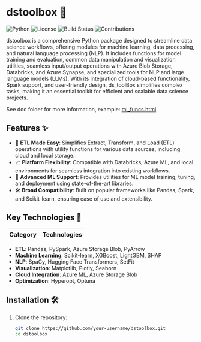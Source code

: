 # dstoolbox 🚀

![Python](https://img.shields.io/badge/python-3.9-blue.svg)
![License](https://img.shields.io/badge/license-MIT-green.svg)
![Build Status](https://img.shields.io/badge/build-passing-brightgreen.svg)
![Contributions](https://img.shields.io/badge/contributions-welcome-orange.svg)

dstoolbox is a comprehensive Python package designed to streamline data science workflows, offering modules for machine learning, data processing, and natural language processing (NLP). It includes functions for model training and evaluation, common data manipulation and visualization utilities, seamless input/output operations with Azure Blob Storage, Databricks, and Azure Synapse, and specialized tools for NLP and large language models (LLMs). With its integration of cloud-based functionality, Spark support, and user-friendly design, ds_toolBox simplifies complex tasks, making it an essential toolkit for efficient and scalable data science projects.

See doc folder for more information, example: [ml_funcs.html](./dsToolbox/doc/ml_funcs.html)

## Features ✨

- 🔄 **ETL Made Easy**: Simplifies Extract, Transform, and Load (ETL) operations with utility functions for various data sources, including cloud and local storage.
- 📈 **Platform Flexibility**: Compatible with Databricks, Azure ML, and local environments for seamless integration into existing workflows.
- 🤖 **Advanced ML Support**: Provides utilities for ML model training, tuning, and deployment using state-of-the-art libraries.
- 🛠️ **Broad Compatibility**: Built on popular frameworks like Pandas, Spark, and Scikit-learn, ensuring ease of use and extensibility.

## Key Technologies 🧰

| Category          | Technologies                                                                                     |
|-------------------|-------------------------------------------------------------------------------------------------|
- **ETL**: Pandas, PySpark, Azure Storage Blob, PyArrow
- **Machine Learning**: Scikit-learn, XGBoost, LightGBM, SHAP
- **NLP**: SpaCy, Hugging Face Transformers, SetFit
- **Visualization**: Matplotlib, Plotly, Seaborn
- **Cloud Integration**: Azure ML, Azure Storage Blob
- **Optimization**: Hyperopt, Optuna

## Installation 🛠️

1. Clone the repository:
   ```bash
   git clone https://github.com/your-username/dstoolbox.git
   cd dstoolbox
